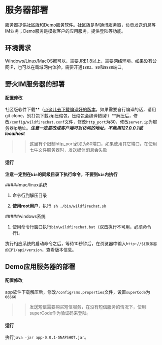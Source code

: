 # 服务器部署
服务器提供[社区版](https://github.com/wildfirechat/server/releases)和[Demo服务](https://github.com/wildfirechat/app_server/releases)软件。社区版是IM通讯服务器，负责发送消息等IM业务；Demo服务是模拟客户的应用服务，提供登陆等功能。

## 环境需求
Windows/Linux/MacOS都可以，需要JRE1.8以上，需要网络环境。如果没有公网IP，也可以在局域网内体验。需要开通```1883```、```80```和```8888```端口。

## 野火IM服务器的部署
#### 配置修改
社区版软件下载**（[点这儿去下载编译好的版本](https://github.com/wildfirechat/server/releases)，如果需要自行编译的话，请用git clone，别打包下载zip压缩包，压缩包会编译错误!）**解压后，修改```/config/wildfirechat.conf```文件，修改```http_port```为80，修改```server.ip```为服务器ip地址。***注意一定要改成客户端可以访问的地址，不能用127.0.0.1或localhost***
>> 这里有个限制http_port必须为80端口，如果使用其它端口，在使用七牛文件服务器时，发送媒体消息会失败

#### 运行

**注意一定到在```bin```的同级目录下执行命令，不要到```bin```内执行**

#####mac/linux系统

  1. 命令行到解压目录

  2. **使用root用户**，执行``` sh ./bin/wildfirechat.sh```


#####windows系统

1. 使用命令行窗口执行```bin\wildfirechat.bat```（双击执行不可用，必须命令行)。

   

执行相应系统的启动命令之后，等待10秒钟后，在浏览器中输入```http://${服务器的IP}/api/version```，查看版本信息。

## Demo应用服务器的部署
#### 配置修改
app软件下载解压后，修改```/config/sms.properties```文件，设置```superCode```为```66666```
>> 发送短信需要购买短信服务，在没有短信服务的情况下，使用superCode作为验证码来登陆。

#### 运行
执行```java -jar app-0.0.1-SNAPSHOT.jar```。
